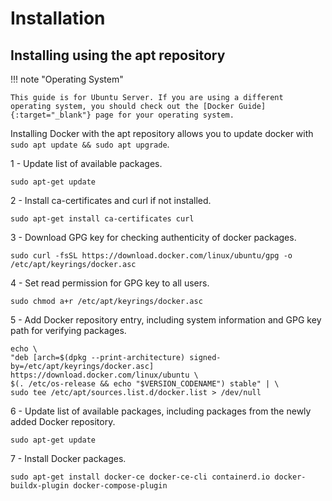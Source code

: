 # Installation

## Installing using the apt repository

!!! note "Operating System"

    This guide is for Ubuntu Server. If you are using a different operating system, you should check out the [Docker Guide]{:target="_blank"} page for your operating system.
    
[Docker Guide]: https://docs.docker.com/engine/install/

Installing Docker with the apt repository allows you to update docker with `sudo apt update && sudo apt upgrade`.

1 - Update list of available packages.

```
sudo apt-get update
```

2 - Install ca-certificates and curl if not installed.

```
sudo apt-get install ca-certificates curl
```

3 - Download GPG key for checking authenticity of docker packages.

```
sudo curl -fsSL https://download.docker.com/linux/ubuntu/gpg -o /etc/apt/keyrings/docker.asc
```

4 - Set read permission for GPG key to all users.

```
sudo chmod a+r /etc/apt/keyrings/docker.asc
```

5 - Add Docker repository entry, including system information and GPG key path for verifying packages.

```
echo \
"deb [arch=$(dpkg --print-architecture) signed-by=/etc/apt/keyrings/docker.asc] https://download.docker.com/linux/ubuntu \
$(. /etc/os-release && echo "$VERSION_CODENAME") stable" | \
sudo tee /etc/apt/sources.list.d/docker.list > /dev/null
```

6 - Update list of available packages, including packages from the newly added Docker repository.

```
sudo apt-get update
```

7 - Install Docker packages.

```
sudo apt-get install docker-ce docker-ce-cli containerd.io docker-buildx-plugin docker-compose-plugin
```